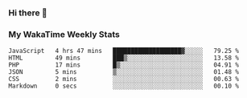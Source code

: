### Hi there 👋

<!--
**royschrauwen/royschrauwen** is a ✨ _special_ ✨ repository because its `README.md` (this file) appears on your GitHub profile.

Here are some ideas to get you started:

- 🔭 I’m currently working on ...
- 🌱 I’m currently learning ...
- 👯 I’m looking to collaborate on ...
- 🤔 I’m looking for help with ...
- 💬 Ask me about ...
- 📫 How to reach me: ...
- 😄 Pronouns: ...
- ⚡ Fun fact: ...
-->


### My WakaTime Weekly Stats
<!--START_SECTION:waka-->

```text
JavaScript   4 hrs 47 mins   ███████████████████▓░░░░░   79.25 %
HTML         49 mins         ███▒░░░░░░░░░░░░░░░░░░░░░   13.58 %
PHP          17 mins         █▒░░░░░░░░░░░░░░░░░░░░░░░   04.91 %
JSON         5 mins          ▒░░░░░░░░░░░░░░░░░░░░░░░░   01.48 %
CSS          2 mins          ░░░░░░░░░░░░░░░░░░░░░░░░░   00.63 %
Markdown     0 secs          ░░░░░░░░░░░░░░░░░░░░░░░░░   00.10 %
```

<!--END_SECTION:waka-->
